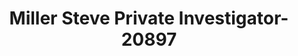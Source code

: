 ---
f_zip-code: 37322
f_state-code: TN
title: Miller Steve Private Investigator-20897
f_phone: 423-334-4556
f_city-only: Decatur
f_address: 2599 State Highway 304 Decatur
f_location-unique-id: '20897'
slug: miller-steve-private-investigator-20897
updated-on: '2024-05-30T13:46:58.046Z'
created-on: '2024-05-30T13:36:59.803Z'
published-on: '2024-05-30T13:54:32.469Z'
f_city-state: cms/city/decatur-tn.md
f_company: cms/company/miller-steve-private-investigator.md
f_state: cms/state/tennessee.md
layout: '[payday-loan].html'
tags: payday-loan
---